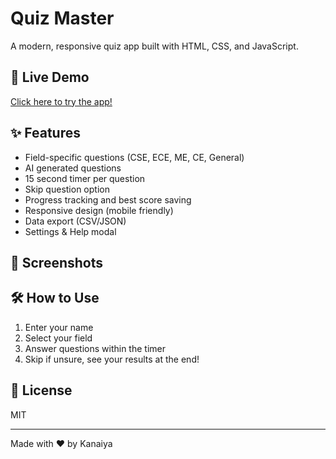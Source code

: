 # Quiz Master

A modern, responsive quiz app built with HTML, CSS, and JavaScript.

## 🚀 Live Demo
[Click here to try the app!](https://kanaiya-rgb.github.io/quiz-app/)

## ✨ Features
- Field-specific questions (CSE, ECE, ME, CE, General)
- AI generated questions
- 15 second timer per question
- Skip question option
- Progress tracking and best score saving
- Responsive design (mobile friendly)
- Data export (CSV/JSON)
- Settings & Help modal

## 📸 Screenshots
<!-- Add screenshots here if you want -->
<!-- ![Quiz App Screenshot](screenshot.png) -->

## 🛠️ How to Use
1. Enter your name
2. Select your field
3. Answer questions within the timer
4. Skip if unsure, see your results at the end!

## 📝 License
MIT

---

Made with ❤️ by Kanaiya 